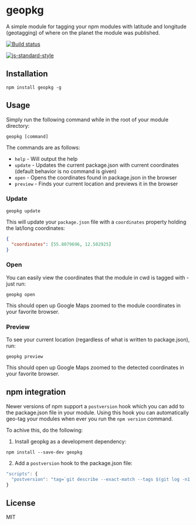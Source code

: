 # geopkg

A simple module for tagging your npm modules with latitude and longitude
(geotagging) of where on the planet the module was published.

[![Build status](https://travis-ci.org/watson/geopkg.svg?branch=master)](https://travis-ci.org/watson/geopkg)

[![js-standard-style](https://raw.githubusercontent.com/feross/standard/master/badge.png)](https://github.com/feross/standard)

## Installation

```
npm install geopkg -g
```

## Usage

Simply run the following command while in the root of your module
directory:

```
geopkg [command]
```

The commands are as follows:

- `help` - Will output the help
- `update` - Updates the current package.json with current coordinates
  (default behavior is no command is given)
- `open` - Opens the coordinates found in package.json in the browser
- `preview` - Finds your current location and previews it in the browser

### Update

```
geopkg update
```

This will update your `package.json` file with a `coordinates` property
holding the lat/long coordinates:

```json
{
  "coordinates": [55.8079696, 12.502925]
}
```

### Open

You can easily view the coordinates that the module in cwd is tagged
with - just run:

```
geopkg open
```

This should open up Google Maps zoomed to the module coordinates in your
favorite browser.

### Preview

To see your current location (regardless of what is written to
package.json), run:

```
geopkg preview
```

This should open up Google Maps zoomed to the detected coordinates in
your favorite browser.

## npm integration

Newer versions of npm support a `postversion` hook which you can add to
the package.json file in your module. Using this hook you can
automatically geo-tag your modules when ever you run the `npm version`
command.

To achive this, do the following:

1. Install geopkg as a development dependency:

 ```
 npm install --save-dev geopkg
 ```

2. Add a `postversion` hook to the package.json file:

  ```js
  "scripts": {
    "postversion": "tag=`git describe --exact-match --tags $(git log -n1 --pretty='%h')` && geopkg && git add -A && git commit -C HEAD --amend && git tag $tag -f"
  }
  ```

## License

MIT
